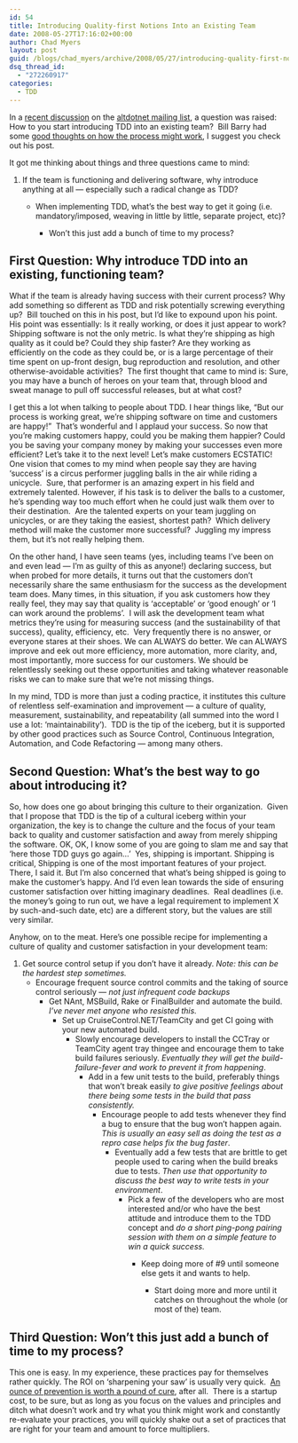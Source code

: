 ```yaml
---
id: 54
title: Introducing Quality-first Notions Into an Existing Team
date: 2008-05-27T17:16:02+00:00
author: Chad Myers
layout: post
guid: /blogs/chad_myers/archive/2008/05/27/introducing-quality-first-notions-into-an-existing-team.aspx
dsq_thread_id:
  - "272260917"
categories:
  - TDD
---
```

In a [recent discussion](http://tech.groups.yahoo.com/group/altdotnet/message/8734) on the [altdotnet mailing list](http://tech.groups.yahoo.com/group/altdotnet/), a question was raised: How to you start introducing TDD into an existing team?&nbsp; Bill Barry had some [good thoughts on how the process might work](http://tech.groups.yahoo.com/group/altdotnet/message/8735), I suggest you check out his post. 

It got me thinking about things and three questions came to mind:

  1. If the team is functioning and delivering software, why introduce anything at all &#8212; especially such a radical change as TDD? 
      * When implementing TDD, what&#8217;s the best way to get it going (i.e. mandatory/imposed, weaving in little by little, separate project, etc)? 
          * Won&#8217;t this just add a bunch of time to my process?</ol> 
        ## First Question: Why introduce TDD into an existing, functioning team?
        
        What if the team is already having success with their current process? Why add something so different as TDD and risk potentially screwing everything up?&nbsp; Bill touched on this in his post, but I&#8217;d like to expound upon his point. His point was essentially: Is it really working, or does it just appear to work? Shipping software is not the only metric. Is what they&#8217;re shipping as high quality as it could be? Could they ship faster? Are they working as efficiently on the code as they could be, or is a large percentage of their time spent on up-front design, bug reproduction and resolution, and other otherwise-avoidable activities?&nbsp; The first thought that came to mind is: Sure, you may have a bunch of heroes on your team that, through blood and sweat manage to pull off successful releases, but at what cost? 
        
        I get this a lot when talking to people about TDD. I hear things like, &#8220;But our process is working great, we&#8217;re shipping software on time and customers are happy!&#8221;&nbsp; That&#8217;s wonderful and I applaud your success. So now that you&#8217;re making customers happy, could you be making them happier? Could you be saving your company money by making your successes even more efficient? Let&#8217;s take it to the next level! Let&#8217;s make customers ECSTATIC! One vision that comes to my mind when people say they are having &#8216;success&#8217; is a circus performer juggling balls in the air while riding a unicycle.&nbsp; Sure, that performer is an amazing expert in his field and extremely talented. However, if his task is to deliver the balls to a customer, he&#8217;s spending way too much effort when he could just walk them over to their destination.&nbsp; Are the talented experts on your team juggling on unicycles, or are they taking the easiest, shortest path?&nbsp; Which delivery method will make the customer more successful?&nbsp; Juggling my impress them, but it&#8217;s not really helping them.
        
        On the other hand, I have seen teams (yes, including teams I&#8217;ve been on and even lead &#8212; I&#8217;m as guilty of this as anyone!) declaring success, but when probed for more details, it turns out that the customers don&#8217;t necessarily share the same enthusiasm for the success as the development team does. Many times, in this situation, if you ask customers how they really feel, they may say that quality is &#8216;acceptable&#8217; or &#8216;good enough&#8217; or &#8216;I can work around the problems&#8217;.&nbsp; I will ask the development team what metrics they&#8217;re using for measuring success (and the sustainability of that success), quality, efficiency, etc.&nbsp; Very frequently there is no answer, or everyone stares at their shoes. We can ALWAYS do better. We can ALWAYS improve and eek out more efficiency, more automation, more clarity, and, most importantly, more success for our customers. We should be relentlessly seeking out these opportunities and taking whatever reasonable risks we can to make sure that we&#8217;re not missing things. 
        
        In my mind, TDD is more than just a coding practice, it institutes this culture of relentless self-examination and improvement &#8212; a culture of quality, measurement, sustainability, and repeatability (all summed into the word I use a lot: &#8216;maintainability&#8217;).&nbsp; TDD is the tip of the iceberg, but it is supported by other good practices such as Source Control, Continuous Integration, Automation, and Code Refactoring &#8212; among many others.
        
        ## Second Question: What&#8217;s the best way to go about introducing it?
        
        So, how does one go about bringing this culture to their organization.&nbsp; Given that I propose that TDD is the tip of a cultural iceberg within your organization, the key is to change the culture and the focus of your team back to quality and customer satisfaction and away from merely shipping the software. OK, OK, I know some of you are going to slam me and say that &#8216;here those TDD guys go again&#8230;&#8217;&nbsp; Yes, shipping is important. Shipping is critical, Shipping is one of the most important features of your project. There, I said it. But I&#8217;m also concerned that what&#8217;s being shipped is going to make the customer&#8217;s happy. And I&#8217;d even lean towards the side of ensuring customer satisfaction over hitting imaginary deadlines.&nbsp; Real deadlines (i.e. the money&#8217;s going to run out, we have a legal requirement to implement X by such-and-such date, etc) are a different story, but the values are still very similar.
        
        Anyhow, on to the meat. Here&#8217;s one possible recipe for implementing a culture of quality and customer satisfaction in your development team:
        
          1. Get source control setup if you don&#8217;t have it already. _Note: this can be the hardest step sometimes._ 
              * Encourage frequent source control commits and the taking of source control seriously &#8212; _not just infrequent code backups_ 
                  * Get NAnt, MSBuild, Rake or FinalBuilder and automate the build. _I&#8217;ve never met anyone who resisted this._ 
                      * Set up CruiseControl.NET/TeamCity and get CI going with your new automated build. 
                          * Slowly encourage developers to install the CCTray or TeamCity agent tray thingee and encourage them to take build failures seriously. _Eventually they will get the build-failure-fever and work to prevent it from happening_. 
                              * Add in a few unit tests to the build, preferably things that won&#8217;t break easily _to give positive feelings about there being some tests in the build that pass consistently._ 
                                  * Encourage people to add tests whenever they find a bug to ensure that the bug won&#8217;t happen again. _This is usually an easy sell as doing the test as a repro case helps fix the bug faster_. 
                                      * Eventually add a few tests that are brittle to get people used to caring when the build breaks due to tests. _Then use that opportunity to discuss the best way to write tests in your environment_. 
                                          * Pick a few of the developers who are most interested and/or who have the best attitude and introduce them to the TDD concept and _do a short ping-pong pairing session with them on a simple feature to win a quick success._ 
                                              * Keep doing more of #9 until someone else gets it and wants to help. 
                                                  * Start doing more and more until it catches on throughout the whole (or most of the) team.</ol> 
                                                ## Third Question: Won&#8217;t this just add a bunch of time to my process?
                                                
                                                This one is easy. In my experience, these practices pay for themselves rather quickly. The ROI on &#8216;sharpening your saw&#8217; is usually very quick.&nbsp; [An ounce of prevention is worth a pound of cure](http://www.lostechies.com/blogs/chad_myers/archive/2008/04/25/the-problem-preventer.aspx), after all.&nbsp; There is a startup cost, to be sure, but as long as you focus on the values and principles and ditch what doesn&#8217;t work and try what you think might work and constantly re-evaluate your practices, you will quickly shake out a set of practices that are right for your team and amount to force multipliers.